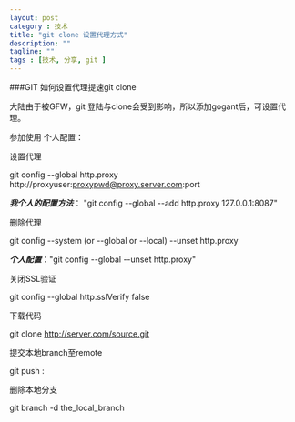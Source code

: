 ```yaml
---
layout: post
category : 技术 
title: "git clone 设置代理方式"
description: ""
tagline: ""
tags : [技术, 分享, git ]
---
```


###GIT 如何设置代理提速git clone

大陆由于被GFW，git 登陆与clone会受到影响，所以添加gogant后，可设置代理。

参加使用 个人配置：

设置代理 

git config --global http.proxy http://proxyuser:proxypwd@proxy.server.com:port  

***我个人的配置方法***： "git config --global --add http.proxy 127.0.0.1:8087"

删除代理 

git config --system (or --global or --local) --unset http.proxy  

***个人配置***："git config --global --unset http.proxy"

关闭SSL验证 

git config --global http.sslVerify false  

下载代码 

git clone http://server.com/source.git  

提交本地branch至remote 

git push <remote-name> <local-branch-name>:<remote-branch-name>  

删除本地分支 

git branch -d the_local_branch  
